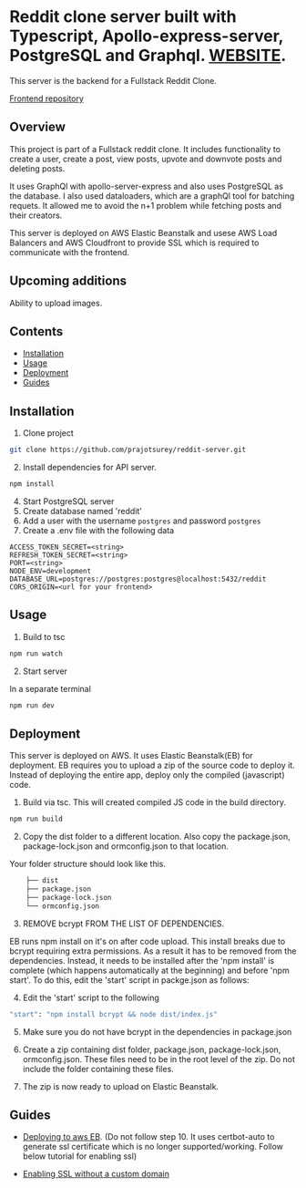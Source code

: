 # Reddit clone server built with Typescript, Apollo-express-server, PostgreSQL and Graphql. [WEBSITE](https://reddit-client-murex.vercel.app/).

This server is the backend for a Fullstack Reddit Clone.

[Frontend repository](https://github.com/prajotsurey/reddit-client)

## Overview
This project is part of a Fullstack reddit clone. It includes functionality to create a user, create a post, view posts, upvote and downvote posts and deleting posts.

It uses GraphQl with apollo-server-express and also uses PostgreSQL as the database. I also used dataloaders, which are a graphQl tool for batching requets. It allowed me to avoid the n+1 problem while fetching posts and their creators.

This server is deployed on AWS Elastic Beanstalk and usese AWS Load Balancers and AWS Cloudfront to provide SSL which is required to communicate with the frontend.

## Upcoming additions
Ability to upload images.

## Contents

* [Installation](#user-content-installation)
* [Usage](#user-content-usage)
* [Deployment](#user-content-deployment)
* [Guides](#user-content-guides)
## Installation

1. Clone project

```bash
git clone https://github.com/prajotsurey/reddit-server.git
```

2. Install dependencies for API server.

```bash
npm install
```

4. Start PostgreSQL server
5. Create database named 'reddit'
6. Add a user with the username `postgres` and password `postgres`
7. Create a .env file with the following data
```
ACCESS_TOKEN_SECRET=<string>
REFRESH_TOKEN_SECRET=<string>
PORT=<string>
NODE_ENV=development
DATABASE_URL=postgres://postgres:postgres@localhost:5432/reddit
CORS_ORIGIN=<url for your frontend>
```
## Usage

1. Build to tsc

```bash
npm run watch
```

2. Start server

In a separate terminal
```bash
npm run dev
```

## Deployment

This server is deployed on AWS. It uses Elastic Beanstalk(EB) for deployment. EB requires you to upload a zip of the source code to deploy it.
Instead of deploying the entire app, deploy only the compiled (javascript) code.

1. Build via tsc. This will created compiled JS code in the build directory.

```bash
npm run build
```

2. Copy the dist folder to a different location. Also copy the package.json, package-lock.json and ormconfig.json to that location.

Your folder structure should look like this.

```bash
    ├── dist
    ├── package.json
    ├── package-lock.json
    └── ormconfig.json
```
3. REMOVE bcrypt FROM THE LIST OF DEPENDENCIES. 

EB runs npm install on it's on after code upload. This install breaks due to bcrypt requiring extra permissions. As a result it has to be removed from the dependencies. Instead, it needs to be installed after the 'npm install' is complete (which happens automatically at the beginning) and before 'npm start'.
To do this, edit the 'start' script in packge.json as follows:

4. Edit the 'start' script to the following

```bash
"start": "npm install bcrypt && node dist/index.js"
```
5. Make sure you do not have bcrypt in the dependencies in package.json
6. Create a zip containing dist folder, package.json, package-lock.json, ormconfig.json. These files need to be in the root level of the zip. Do not include the folder containing these files.

7. The zip is now ready to upload on Elastic Beanstalk.

## Guides

* [Deploying to aws EB](https://medium.com/swlh/deploy-https-node-postgres-redis-react-to-aws-ef252567200d). (Do not follow step 10. It uses certbot-auto to generate ssl certificate which is no longer supported/working. Follow below tutorial for enabling ssl)

* [Enabling SSL without a custom domain](https://www.linkedin.com/pulse/how-connect-your-backend-api-elastic-beanstalk-cloudfront-kamau/)




